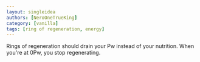 ```yaml
---
layout: singleidea
authors: [NeroOneTrueKing]
category: [vanilla]
tags: [ring of regeneration, energy]
---
```

Rings of regeneration should drain your Pw instead of your nutrition. When
you're at 0Pw, you stop regenerating.
